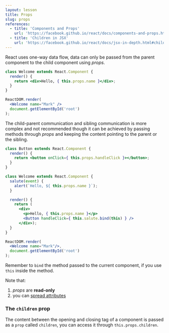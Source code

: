 ```yaml
---
layout: lesson
title: Props
slug: props
references:
  - title: 'Components and Props'
    url: 'https://facebook.github.io/react/docs/components-and-props.html'
  - title: 'Children in JSX'
    url: 'https://facebook.github.io/react/docs/jsx-in-depth.html#children-in-jsx'
---
```


React uses one-way data flow, data can only be passed from the parent component to the child component using _props_.

```jsx
class Welcome extends React.Component {
  render() {
    return <div>Hello, { this.props.name }</div>;
  }
}

ReactDOM.render(
  <Welcome name="Mark" />
  document.getElementById('root')
);
```

The child-parent communication and sibling communication is more complex and not recommended though it can be achieved by passing methods through _props_ and keeping the content pointing to the parent or the sibling.

```jsx
class Button extends React.Component {
  render() {
    return <button onClick={ this.props.handleClick }></button>;
  }
}

class Welcome extends React.Component {
  salute(event) {
    alert(`Hello, ${ this.props.name }`);
  }

  render() {
    return (
      <div>
        <p>Hello, { this.props.name }</p>
        <Button handleClick={ this.salute.bind(this) } />
      </div>);
  }
}

ReactDOM.render(
  <Welcome name="Mark"/>,
  document.getElementById('root')
);
```

Remember to `bind` the method passed to the current component, if you use `this` inside the method.

Note that:

1. _props_ are **read-only**
2. you can [spread attributes](https://facebook.github.io/react/docs/jsx-in-depth.html#spread-attributes)


### The `children` prop

The content between the opening and closing tag of a component is passed as a `prop` called `children`, you can access it through `this.props.children`.
